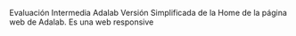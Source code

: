 Evaluación Intermedia Adalab
Versión Simplificada de la Home de la página web de Adalab. Es una web responsive
